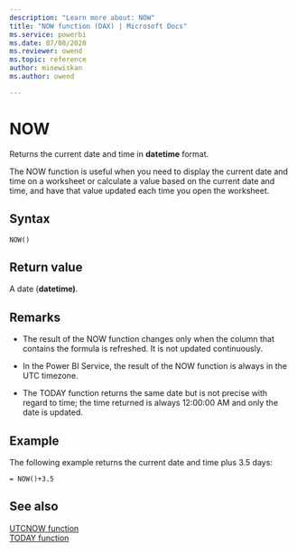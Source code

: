 ```yaml
---
description: "Learn more about: NOW"
title: "NOW function (DAX) | Microsoft Docs"
ms.service: powerbi 
ms.date: 07/08/2020
ms.reviewer: owend
ms.topic: reference
author: minewiskan
ms.author: owend

---
```

# NOW

Returns the current date and time in **datetime** format.  
  
The NOW function is useful when you need to display the current date and time on a worksheet or calculate a value based on the current date and time, and have that value updated each time you open the worksheet.  
  
## Syntax  
  
```dax
NOW()  
```
  
## Return value

A date (**datetime)**.  
  
## Remarks  

- The result of the NOW function changes only when the column that contains the formula is refreshed. It is not updated continuously.  

- In the Power BI Service, the result of the NOW function is always in the UTC timezone.

- The TODAY function returns the same date but is not precise with regard to time; the time returned is always 12:00:00 AM and only the date is updated.  
  
## Example

The following example returns the current date and time plus 3.5 days:  
  
```dax
= NOW()+3.5  
```
  
## See also

[UTCNOW function](utcnow-function-dax.md)  
[TODAY function](today-function-dax.md)  
